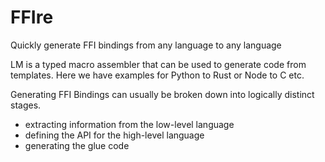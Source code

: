 # FFIre
Quickly generate FFI bindings from any language to any language

LM is a typed macro assembler that can be used to generate code from templates. Here we have examples for Python to Rust or Node to C etc. 

Generating FFI Bindings can usually be broken down into logically distinct stages.
* extracting information from the low-level language
* defining the API for the high-level language
* generating the glue code
